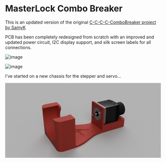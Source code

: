 # MasterLock Combo Breaker

This is an updated version of the original [C-C-C-C-ComboBreaker project by SamyK](https://github.com/samyk/combobreaker)

PCB has been completely redesigned from scratch with an improved and updated power circuit, I2C display support, and silk screen labels for all connections.

![image](https://user-images.githubusercontent.com/25337485/31258678-e4bf40ce-aa0e-11e7-9c1e-e49d0bd33a3a.png)

![image](https://user-images.githubusercontent.com/25337485/31258684-ed7eeec6-aa0e-11e7-97bb-8510a92d3c90.png)


I've started on a new chassis for the stepper and servo...

![image](https://github.com/AidanMcCarthy/combobreaker/blob/master/3D%20Models/ComboBreaker%20v2.png)
